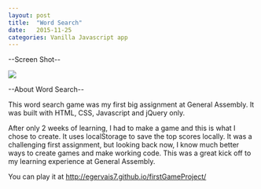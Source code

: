 ```yaml
---
layout: post
title:  "Word Search"
date:   2015-11-25
categories: Vanilla Javascript app
---
```


--Screen Shot--

<img src="../../../../../../../images/EGWords.jpg">

--About Word Search--

This word search game was my first big assignment at General Assembly. It was built with HTML, CSS, Javascript and jQuery only.

After only 2 weeks of learning, I had to make a game and this is what I chose to create. It uses localStorage to save the top scores locally. It was a challenging first assignment, but looking back now, I know much better ways to create games and make working code. This was a great kick off to my learning experience at General Assembly.

You can play it at <a href="http://egervais7.github.io/firstGameProject/">http://egervais7.github.io/firstGameProject/</a>
